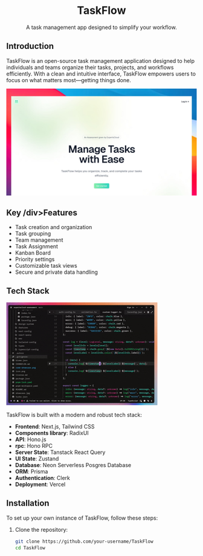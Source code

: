 <div align="center">
  <h1>TaskFlow</h1>
  <p>A task management app designed to simplify your workflow.</p>
</div>

## Introduction

TaskFlow is an open-source task management application designed to help individuals and teams organize their tasks, projects, and workflows efficiently. With a clean and intuitive interface, TaskFlow empowers users to focus on what matters most—getting things done.

  <img src="./showcase.jpg" alt="TaskFlow Showcase" width="800">

## Key /div>Features

- Task creation and organization
- Task grouping
- Team management
- Task Assignment
- Kanban Board
- Priority settings
- Customizable task views
- Secure and private data handling

## Tech Stack

<div align="start">
  <img src="./video-showcase.gif" alt="TaskFlow Demo" width="400">
</div>

TaskFlow is built with a modern and robust tech stack:

- **Frontend**: Next.js, Tailwind CSS
- **Components library**: RadixUI
- **API**: Hono.js
- **rpc**: Hono RPC
- **Server State**: Tanstack React Query
- **UI State**: Zustand
- **Database**: Neon Serverless Posgres Database
- **ORM**: Prisma
- **Authentication**: Clerk
- **Deployment**: Vercel

## Installation

To set up your own instance of TaskFlow, follow these steps:

1. Clone the repository:
   ```bash
   git clone https://github.com/your-username/TaskFlow
   cd TaskFlow

